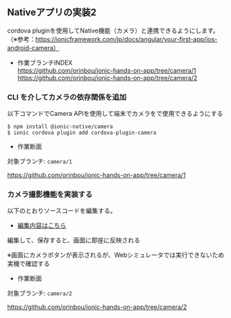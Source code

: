 ## Nativeアプリの実装2

cordova pluginを使用してNative機能（カメラ）と連携できるようにします。  
（※参考：https://ionicframework.com/jp/docs/angular/your-first-app/ios-android-camera）

* 作業ブランチINDEX  
https://github.com/orinbou/ionic-hands-on-app/tree/camera/1  
https://github.com/orinbou/ionic-hands-on-app/tree/camera/2  

### CLI を介してカメラの依存関係を追加

以下コマンドでCamera APIを使用して端末でカメラをで使用できるようにする

```
$ npm install @ionic-native/camera
$ ionic cordova plugin add cordova-plugin-camera
```

+ 作業断面

対象ブランチ: `camera/1` 

https://github.com/orinbou/ionic-hands-on-app/tree/camera/1

### カメラ撮影機能を実装する

以下のとおりソースコードを編集する。

* [編集内容はこちら](https://github.com/orinbou/ionic-hands-on-app/compare/camera/1...camera/2)

編集して、保存すると、画面に即座に反映される

※画面にカメラボタンが表示されるが、Webシミュレータでは実行できないため実機で確認する

+ 作業断面

対象ブランチ: `camera/2` 

https://github.com/orinbou/ionic-hands-on-app/tree/camera/2
